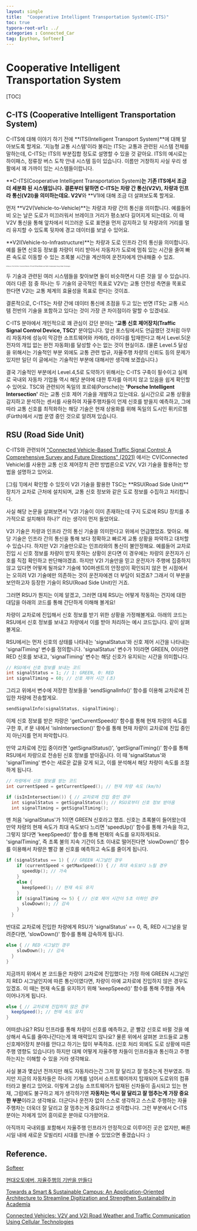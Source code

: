 ```yaml
---
layout: single
title:  "Cooperative Intelligent Transportation System(C-ITS)"
toc: true
typora-root-url: ../
categories : Connected_Car
tag: [python, Softeer]
---
```


# Cooperative Intelligent Transportation System

[TOC]

## C-ITS (Cooperative Intelligent Transportation System)

C-ITS에 대해 이야기 하기 전에 **ITS(Intelligent Transport System)**에 대해 알아보도록 할게요.
'지능형 교통 시스템'이라 불리는 ITS는 교통과 관련된 시스템 전체를 말하는데, C-ITS는 ITS의 부분집합 정도로 설명할 수 있을 것 같아요. ITS의 예시로는 하이패스, 정류장 버스 도착 안내 시스템 등이 있습니다. 이름만 거창하지 사실 우리 생활에서 꽤 가까이 있는 시스템들이랍니다. 

**C-ITS(Cooperative Intelligent Transportation System)**는 기존 ITS에서 조금 더 세분화 된 시스템입니다. 결론부터 말하면 C-ITS는 차량 간 통신(V2V), 차량과 인프라 통신(V2I)을 의미하는데요. V2V**와 **V1I에 대해 조금 더 살펴보도록 할게요.

먼저 **V2V(Vehicle-to-Vehicle)**는 차량과 차량 간의 통신을 의미합니다. 예를들어 비 오는 날은 도로가 미끄러워서 브레이크 거리가 평소보다 길어지게 되는데요. 이 때 V2V 통신을 통해 앞차에서 미끄러운 도로 표면을 먼저 감지하고 뒷 차량과의 거리를 멀리 유지할 수 있도록 뒷차에 경고 데이터를 보낼 수 있어요.

**V2I(Vehicle-to-Infrastructure)**는 차량과 도로 인프라 간의 통신을 의미합니다. 예를 들면 신호등 정보를 차량이 미리 받아서 자동차가 도로에 멈춰 있는 시간을 줄여 빠른 속도로 이동할 수 있는 초록불 시간을 계산하여 운전자에게 안내해줄 수 있죠.

<img src="https://www.mdpi.com/sensors/sensors-22-01142/article_deploy/html/images/sensors-22-01142-g001.png" alt="Sensors | Free Full-Text | Connected Vehicles: V2V and V2I Road Weather and  Traffic Communication Using Cellular Technologies" style="zoom: 20%;" />

[^그림1]: Vehicular communication scenarios in an ITS

두 기술과 관련된 여러 시스템들을 찾아보면 둘이 비슷하면서 다른 것을 알 수 있습니다. 여러 다른 점 중 하나는 두 기술의 궁극적인 목표로 V2V는 교통 안전성 측면을 목표로 한다면 V2I는 교통 체계의 효율성을 목표로 한다는 것이죠.

결론적으로, C-ITS는 차량 간에 데이터 통신에 초점을 두고 있는 반면 ITS는 교통 시스템 전반의 기술을 포함하고 있다는 것이 가장 큰 차이점이라 말할 수 있겠네요.

C-ITS 분야에서 개인적으로 꽤 관심이 갔던 분야는 **'교통 신호 제어장치(Traffic Signal Control Device, TSC)'** 분야입니다. 앞선 포스팅에서도 언급했던 것처럼 아무리 자동차에 성능이 막강한 소프트웨어와 카메라, 라이다를 탑재한다고 해서 Level.5(운전자의 개입 없는 완전 자동화)를 달성할 수는 없는 것이 현실이죠. (물론 Level.5 달성을 위해서는 기술적인 부분 외에도 교통 관련 법규, 자율주행 차량의 신뢰도 등의 문제가 있지만 일단 이 글에서는 기술적인 부분에 대해서만 생각해 보겠습니다.) 

결국 기술적인 부분에서 Level.4,5로 도약하기 위해서는 C-ITS 구축이 필수이고 실제로 국내외 자동차 기업들 역시 해당 분야에 대한 투자를 아끼지 않고 있음을 쉽게 확인할 수 있어요. TSC와 관련되어 독일의 포르쉐(Porsche)는 **'Porsche Intelligent Intersection'** 라는 교통 신호 제어 기술을 개발하고 있는데요. 실시간으로 교통 상황을 감지하고 분석하는 센서를 사용하여 자율주행차들이 언제 신호를 받을지 예측하고, 그에 따라 교통 신호를 최적화하는 해당 기술은 현재 상용화를 위해 독일의 도시인 퓌키르헴(Fürth)에서 시범 운영 중인 것으로 알려져 있습니다. 



## RSU (Road Side Unit)

C-ITS와 관련되어 ["Connected Vehicle-Based Traffic Signal Control: A Comprehensive Survey and Future Directions" (2021)](https://www.mdpi.com/2071-1050/13/6/3189) 에서는 CV(Connected Vehicle)를 사용한 교통 신호 제어장치 관련 방법론으로 V2V, V2I 기술을 활용하는 방법을 설명하고 있어요.

[그림 1]에서 확인할 수 있듯이  V2I 기술을 활용한 TSC는 **RSU(Road Side Unit)**장치가 교차로 근처에 설치되며, 교통 신호 정보와 같은 도로 정보를 수집하고 처리합니다. 

사실 해당 논문을 살펴보면서 'V2I 기술이 이미 존재하는데 구지 도로에 RSU 장치를 추가적으로 설치해야 하나?' 라는 생각이 먼저 들었어요. 

V2I 기술은 차량과 인프라 간의 통신 기술을 의미한다고 위에서 언급했었죠. 맞아요. 해당 기술은 인프라 간의 통신을 통해 보다 정확하고 빠르게 교통 상황을 파악하고 대처할 수 있습니다. 하지만 V2I 기술만으로는 인프라와의 통신이 불안정해요. 예를들어 교차로 진입 시 신호 정보를 차량이 받지 못하는 상황이 온다면 이 경우에는 차량의 운전자가 신호를 직접 확인하고 판단해야겠죠. 하지만 V2I 기술만을 믿고 운전자가 주행에 집중하지 않고 있다면 어떻게 될까요? 기술에 100퍼센트의 안정성이 확인되지 않은 현 시점에서는 오히려 V2I 기술에만 의존하는 것이 운전자에겐 더 부담이 되겠죠? 그래서 이 부분을 보안하고자 등장한 기술이 RSU(Road Side Unit)인 거죠. 

그러면 RSU가 뭔지는 이제 알겠고, 그러면 대체 RSU는 어떻게 작동하는 건지에 대한 대답을 아래의 코드를 통해 간단하게 이해해 볼게요!

차량이 교차로에 진입해서 신호 정보를 받기 위한 상황을 가정해볼게요.  아래의 코드는 RSU에서 신호 정보를 보내고 차량에서 이를 받아 처리하는 예시 코드입니다. 같이 살펴볼게요.

RSU에서는 먼저 신호의 상태를 나타내는 'signalStatus'와 신호 제어 시간을 나타내는 'signalTiming' 변수를 정의합니다. 'signalStatus' 변수가 1이라면 GREEN, 0이라면 RED 신호를 보내고, 'signalTiming' 변수는 해당 신호가 유지되는 시간을 의미합니다.

```c++
// RSU에서 신호 정보를 보내는 코드
int signalStatus = 1; // 1: GREEN, 0: RED
int signalTiming = 60; // 신호 제어 시간 (초)
```



그리고 위에서 변수에 저장한 정보들을 'sendSignalInfo()' 함수를 이용해 교차로에 진입한 차량에 전송할게요.

```c++
sendSignalInfo(signalStatus, signalTiming);
```



이제 신호 정보를 받은 차량은 'getCurrentSpeed()' 함수를 통해 현재 차량의 속도를 구한 후, if 문 내에서 'isInIntersection()' 함수를 통해 현재 차량이 교차로에 진입 중인지 아닌지를 먼저 파악합니다.

만약 교차로에 진입 중이라면 'getSignalStatus()', 'getSignalTiming()' 함수를 통해 RSU에서 차량으로 전송된 신호 정보를 받아옵니다. 이 때 'signalStatus'와 'signalTiming' 변수는 새로운 값을 갖게 되고, 이를 분석해서 해당 차량이 속도를 조절하게 됩니다.

```c
// 차량에서 신호 정보를 받는 코드
int currentSpeed = getCurrentSpeed(); // 현재 차량 속도 (km/h)

if (isInIntersection()) { // 교차로에 진입 중인 경우
  int signalStatus = getSignalStatus(); // RSU로부터 신호 정보 받아옴
  int signalTiming = getSignalTiming();
```



맨 처음 'signalStatus'가 1이면 GREEN 신호라고 했죠. 신호는 초록불이 들어왔는데 만약 차량의 현재 속도가 최대 속도보다 느리면 'speedUp()' 함수를 통해 가속을 하고, 그렇지 않다면 'keepSpeed()' 함수를 통해 현재의 속도를 유지하게되요. 'signalTiming', 즉 초록 불의 지속 기간이 5초 이내로 떨어진다면 'slowDown()' 함수를 이용해서 차량은 빨강 불 신호를 예측하고 속도를 줄이게 됩니다.

```c
if (signalStatus == 1) { // GREEN 시그널인 경우
    if (currentSpeed < getMaxSpeed()) { // 최대 속도보다 느릴 경우
      speedUp(); // 가속
    }
    else {
      keepSpeed(); // 현재 속도 유지
    }
    if (signalTiming <= 5) { // 신호 제어 시간이 5초 이하인 경우
      slowDown(); // 감속
    }
  } 
```



반대로 교차로에 진입한 차량에게 RSU가  'signalStatus' == 0, 즉, RED 시그널을 알려준다면, 'slowDown()' 함수를 통해 감속하게 됩니다.

```c++
else { // RED 시그널인 경우
    slowDown(); // 감속
  }
}
```



지금까지 위에서 본 코드들은 차량이 교차로에 진입했다는 가정 하에 GREEN 시그널인지 RED 시그널인지에 따른 통신이였다면, 차량이 아예 교차로에 진입하지 않은 경우도 있겠죠. 이 때는 현재 속도를 유지하기 위해 'keepSpeed()' 함수를 통해 주행을 계속 이어나가게 됩니다.

```c#
else { // 교차로에 진입하지 않은 경우
  keepSpeed(); // 현재 속도 유지
}
```



어떠셨나요? RSU 인프라를 통해 차량이 신호를 예측하고, 곧 빨강 신호로 바뀔 것을 예상해서 속도를 줄여나간다는게 꽤 매력있지 않나요? 물론 위에서 살펴본 코드들로 교통신호제어장치 분야를 안다고 하기는 많이 부족하죠. (신호 처리 외에도 도로 상황에 따른 주행 영향도 있습니다!) 하지만 대체 어떻게 자율주행 차들이 인프라들과 통신하고 주행하는지는 이해할 수 있을 거라 생각해요. 

사실 불과 몇십년 전까지만 해도 자동차라는건 그저 잘 달리고 잘 멈추는게 전부였죠. 하지만 지금의 자동차들은 하나의 기계를 넘어서 소프트웨어까지 탑재되어 도로위의 컴퓨터라고 불리고 있어요. 이렇게 고성능 소프트웨어가 탑재된 신차들이 출시되고 있는 현재, 그럼에도 불구하고 제가 생각하기엔 **자동차는 역시 잘 달리고 잘 멈추는게 가장 중요한 부분**이라고 생각해요. 더군다나 운전자 없이 스스로 생각하고 스스로 주행하는 자율주행차는 더욱더 잘 달리고 잘 멈추는게 중요하다고 생각합니다.  그런 부분에서 C-ITS 분야는 저에게 있어 흥미로운 분야로 다가왔어요. 

아직까지 국내외를 포함해서 자율주행 인프라가 안정적으로 이루어진 곳은 없지만, 빠른 시일 내에 새로운 모빌리티 시대를 만나볼 수 있었으면 좋겠습니다 :)



## Reference.

[Softeer](https://softeer.ai/practice/info.do?idx=1&eid=580)

[현대오토에버, 자율주행의 기반을 만들다](https://softeer.ai/connect/softeerblog/detail.do?id=103)

[Towards a Smart & Sustainable Campus: An Application-Oriented Architecture to Streamline Digitization and Strengthen Sustainability in Academia](https://www.mdpi.com/2071-1050/13/6/3189)

[Connected Vehicles: V2V and V2I Road Weather and Traffic Communication Using Cellular Technologies](https://www.mdpi.com/1424-8220/22/3/1142)

